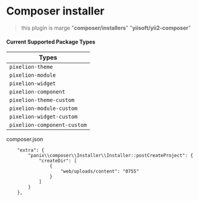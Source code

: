 # Composer installer
> this plugin is marge "**composer/installers**" "**yiisoft/yii2-composer**"


#### Current Supported Package Types

| Types
| -----
| `pixelion-theme`
| `pixelion-module`
| `pixelion-widget`
| `pixelion-component`
| `pixelion-theme-custom`
| `pixelion-module-custom`
| `pixelion-widget-custom`
| `pixelion-component-custom`



composer.json
```
    "extra": {
        "panix\\composer\\Installer\\Installer::postCreateProject": {
            "createDir": [
                {
                    "web/uploads/content": "0755"
                }
            ]
        }
    },
```
